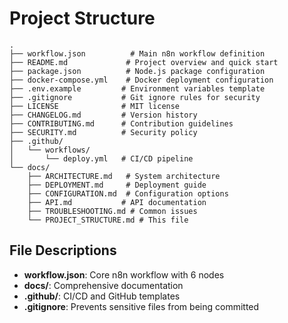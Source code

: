 # Project Structure

```
.
├── workflow.json          # Main n8n workflow definition
├── README.md             # Project overview and quick start
├── package.json          # Node.js package configuration
├── docker-compose.yml    # Docker deployment configuration
├── .env.example         # Environment variables template
├── .gitignore           # Git ignore rules for security
├── LICENSE              # MIT license
├── CHANGELOG.md         # Version history
├── CONTRIBUTING.md      # Contribution guidelines
├── SECURITY.md          # Security policy
├── .github/
│   └── workflows/
│       └── deploy.yml   # CI/CD pipeline
└── docs/
    ├── ARCHITECTURE.md   # System architecture
    ├── DEPLOYMENT.md     # Deployment guide
    ├── CONFIGURATION.md  # Configuration options
    ├── API.md           # API documentation
    ├── TROUBLESHOOTING.md # Common issues
    └── PROJECT_STRUCTURE.md # This file
```

## File Descriptions
- **workflow.json**: Core n8n workflow with 6 nodes
- **docs/**: Comprehensive documentation
- **.github/**: CI/CD and GitHub templates
- **.gitignore**: Prevents sensitive files from being committed
